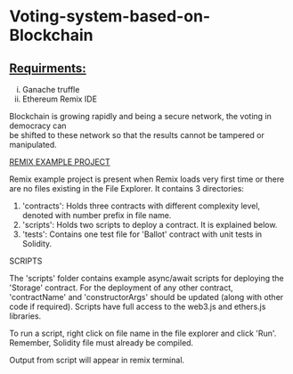 # Voting-system-based-on-Blockchain
<h2><U><B>Requirments:</B></U></h1>
<ol type="i">
  <li>Ganache truffle</li>
  <li>Ethereum Remix IDE</li>
</ol>
<p>Blockchain is growing rapidly and being a secure network, the voting in democracy can<br> be shifted to these network so that the results cannot be tampered or manipulated.</p>

<u>REMIX EXAMPLE PROJECT</u>

Remix example project is present when Remix loads very first time or there are no files existing in the File Explorer. 
It contains 3 directories:

1. 'contracts': Holds three contracts with different complexity level, denoted with number prefix in file name.
2. 'scripts': Holds two scripts to deploy a contract. It is explained below.
3. 'tests': Contains one test file for 'Ballot' contract with unit tests in Solidity.

SCRIPTS

The 'scripts' folder contains example async/await scripts for deploying the 'Storage' contract.
For the deployment of any other contract, 'contractName' and 'constructorArgs' should be updated (along with other code if required). 
Scripts have full access to the web3.js and ethers.js libraries.

To run a script, right click on file name in the file explorer and click 'Run'. Remember, Solidity file must already be compiled.

Output from script will appear in remix terminal.
